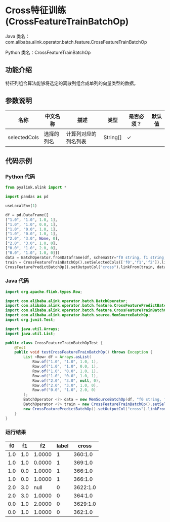 # Cross特征训练 (CrossFeatureTrainBatchOp)
Java 类名：com.alibaba.alink.operator.batch.feature.CrossFeatureTrainBatchOp

Python 类名：CrossFeatureTrainBatchOp


## 功能介绍
特征列组合算法能够将选定的离散列组合成单列的向量类型的数据。

## 参数说明


| 名称 | 中文名称 | 描述 | 类型 | 是否必须？ | 默认值 |
| --- | --- | --- | --- | --- | --- |
| selectedCols | 选择的列名 | 计算列对应的列名列表 | String[] | ✓ |  |


## 代码示例
### Python 代码
```python
from pyalink.alink import *

import pandas as pd

useLocalEnv(1)

df = pd.DataFrame([
["1.0", "1.0", 1.0, 1],
["1.0", "1.0", 0.0, 1],
["1.0", "0.0", 1.0, 1],
["1.0", "0.0", 1.0, 1],
["2.0", "3.0", None, 0],
["2.0", "3.0", 1.0, 0],
["0.0", "1.0", 2.0, 0],
["0.0", "1.0", 1.0, 0]])
data = BatchOperator.fromDataframe(df, schemaStr="f0 string, f1 string, f2 double, label bigint")
train = CrossFeatureTrainBatchOp().setSelectedCols(['f0','f1','f2']).linkFrom(data)
CrossFeaturePredictBatchOp().setOutputCol("cross").linkFrom(train, data).collectToDataFrame()
```
### Java 代码
```java
import org.apache.flink.types.Row;

import com.alibaba.alink.operator.batch.BatchOperator;
import com.alibaba.alink.operator.batch.feature.CrossFeaturePredictBatchOp;
import com.alibaba.alink.operator.batch.feature.CrossFeatureTrainBatchOp;
import com.alibaba.alink.operator.batch.source.MemSourceBatchOp;
import org.junit.Test;

import java.util.Arrays;
import java.util.List;

public class CrossFeatureTrainBatchOpTest {
	@Test
	public void testCrossFeatureTrainBatchOp() throws Exception {
		List <Row> df = Arrays.asList(
			Row.of("1.0", "1.0", 1.0, 1),
			Row.of("1.0", "1.0", 0.0, 1),
			Row.of("1.0", "0.0", 1.0, 1),
			Row.of("1.0", "0.0", 1.0, 1),
			Row.of("2.0", "3.0", null, 0),
			Row.of("2.0", "3.0", 1.0, 0),
			Row.of("0.0", "1.0", 2.0, 0)
		);
		BatchOperator <?> data = new MemSourceBatchOp(df, "f0 string, f1 string, f2 double, label int");
		BatchOperator <?> train = new CrossFeatureTrainBatchOp().setSelectedCols("f0", "f1", "f2").linkFrom(data);
		new CrossFeaturePredictBatchOp().setOutputCol("cross").linkFrom(train, data).print();
	}
}
```

### 运行结果

f0|f1|f2|label|cross
--|--|--|-----|-----
1.0|1.0|1.0000|1|$36$0:1.0
1.0|1.0|0.0000|1|$36$9:1.0
1.0|0.0|1.0000|1|$36$6:1.0
1.0|0.0|1.0000|1|$36$6:1.0
2.0|3.0|null|0|$36$22:1.0
2.0|3.0|1.0000|0|$36$4:1.0
0.0|1.0|2.0000|0|$36$29:1.0
0.0|1.0|1.0000|0|$36$2:1.0
